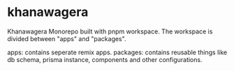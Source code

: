 # khanawagera

Khanawagera Monorepo built with pnpm workspace. The workspace is divided between "apps" and "packages". 

apps: contains seperate remix apps.
packages: contains reusable things like db schema, prisma instance, components and other configurations.
